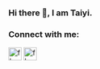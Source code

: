 ### Hi there 👋, I am Taiyi.

### Connect with me:

[<img alt="fb" src="https://cdn.jsdelivr.net/npm/simple-icons@3.5.0/icons/blogger.svg" width="26px"/>][website]
[<img alt="fb" src="https://cdn.jsdelivr.net/npm/simple-icons@v3/icons/facebook.svg" width="26px"/>][facebook]

[website]: https://moved0311.github.io/
[facebook]: https://www.facebook.com/profile.php?id=100000329876068
